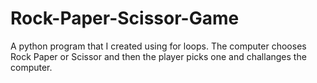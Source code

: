 ﻿# Rock-Paper-Scissor-Game

A python program that I created using for loops. The computer chooses Rock Paper or Scissor and then the player picks one and challanges the computer. 
